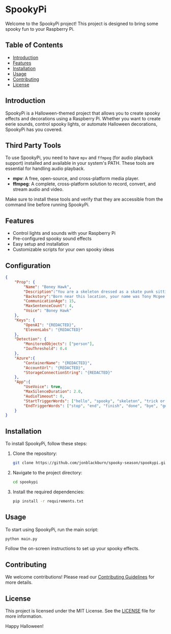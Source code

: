 # SpookyPi

Welcome to the SpookyPi project! This project is designed to bring some spooky fun to your Raspberry Pi.

## Table of Contents
- [Introduction](#introduction)
- [Features](#features)
- [Installation](#installation)
- [Usage](#usage)
- [Contributing](#contributing)
- [License](#license)

## Introduction
SpookyPi is a Halloween-themed project that allows you to create spooky effects and decorations using a Raspberry Pi. Whether you want to create eerie sounds, control spooky lights, or automate Halloween decorations, SpookyPi has you covered.

## Third Party Tools
To use SpookyPi, you need to have `mpv` and `ffmpeg` (for audio playback support) installed and available in your system's PATH. These tools are essential for handling audio playback.
- **mpv**: A free, open-source, and cross-platform media player.
- **ffmpeg**: A complete, cross-platform solution to record, convert, and stream audio and video.

Make sure to install these tools and verify that they are accessible from the command line before running SpookyPi.

## Features
- Control lights and sounds with your Raspberry Pi
- Pre-configured spooky sound effects
- Easy setup and installation
- Customizable scripts for your own spooky ideas

## Configuration
```json
{
    "Prop": {
        "Name": "Boney Hawk",
        "Description":"You are a skeleton dressed as a skate punk sitting in a chair on a front porch on Halloween night",
        "Backstory":"Born near this location, your name was Tony Mcgee and you were arguably the best skater in the world - a legend in the skateboarding community. You were well known for your signature move, the Boney Hawk. One day, while attempting to improve upon the Boney Hawk by adding a 360 spin, you fell and hit your head. You were rushed to the hospital, but never woke up.",
        "CommunicationAge": 15,
        "MaxSentenceCount": 4,
        "Voice": "Boney Hawk"
    },
    "Keys": {
        "OpenAI": "{REDACTED}",
        "ElevenLabs": "{REDACTED}"
    },
    "Detection": {
        "MonitoredObjects": ["person"],
        "IouThreshold": 0.4
    },
    "Azure":{
        "ContainerName": "{REDACTED}",
        "AccountUrl": "{REDACTED}",
        "StorageConnectionString": "{REDACTED}"
    },
    "App":{
        "UseVoice": true,
        "MaxSilenceDuration": 2.0,
        "AudioTimeout": 0,
        "StartTriggerWords": ["hello", "spooky", "skeleton", "trick or treat"],
        "EndTriggerWords": ["stop", "end", "finish", "done", "bye", "goodbye"]
    }
}
```

## Installation
To install SpookyPi, follow these steps:

1. Clone the repository:
    ```bash
    git clone https://github.com/jonblackburn/spooky-season/spookypi.git
    ```
2. Navigate to the project directory:
    ```bash
    cd spookypi
    ```
3. Install the required dependencies:
    ```bash
    pip install -r requirements.txt
    ```

## Usage
To start using SpookyPi, run the main script:
```bash
python main.py
```
Follow the on-screen instructions to set up your spooky effects.

## Contributing
We welcome contributions! Please read our [Contributing Guidelines](CONTRIBUTING.md) for more details.

## License
This project is licensed under the MIT License. See the [LICENSE](LICENSE) file for more information.

Happy Halloween!